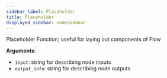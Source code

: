 ```yaml
---
sidebar_label: Placeholder
title: Placeholder
displayed_sidebar: nodeSidebar
---
```


Placeholder Function; useful for laying out components of Flow

**Arguments**:

- `input`: string for describing node inputs
- `output_info`: string for describing node outputs

